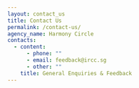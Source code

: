 ```yaml
---
layout: contact_us
title: Contact Us
permalink: /contact-us/
agency_name: Harmony Circle
contacts:
  - content:
      - phone: ""
      - email: feedback@ircc.sg
      - other: ""
    title: General Enquiries & Feedback
---
```

